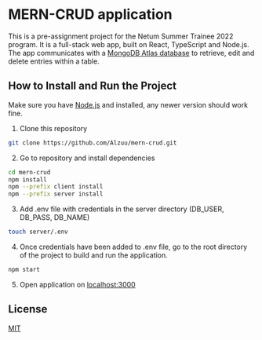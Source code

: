 # MERN-CRUD application

This is a pre-assignment project for the Netum Summer Trainee 2022 program. It is a full-stack web app, built on React, TypeScript and Node.js. The app communicates with a [MongoDB Atlas database](https://www.mongodb.com/) to retrieve, edit and delete entries within a table.

## How to Install and Run the Project

Make sure you have [Node.js](https://nodejs.org/en/) and installed, any newer version should work fine.

1. Clone this repository

```bash
git clone https://github.com/Alzuu/mern-crud.git
```

2. Go to repository and install dependencies

```bash
cd mern-crud
npm install
npm --prefix client install
npm --prefix server install
```

3. Add .env file with credentials in the server directory (DB_USER, DB_PASS, DB_NAME)

```bash
touch server/.env
```

4. Once credentials have been added to .env file, go to the root directory of the project to build and run the application.

```bash
npm start
```

5. Open application on [localhost:3000](http://localhost:3000/)
## License

[MIT](https://choosealicense.com/licenses/mit/)
